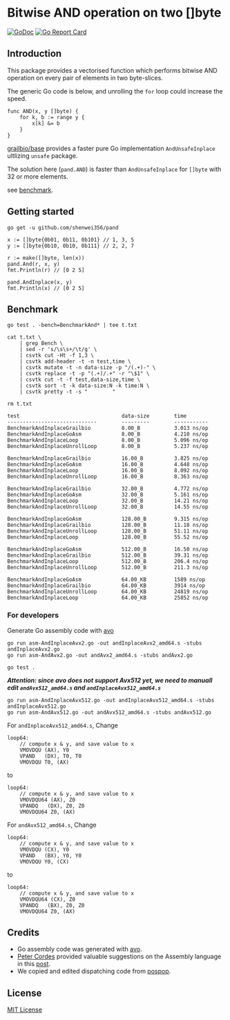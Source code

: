 # Bitwise AND operation on two []byte

[![GoDoc](https://godoc.org/github.com/shenwei356/pand?status.svg)](https://pkg.go.dev/github.com/shenwei356/pand)
[![Go Report Card](https://goreportcard.com/badge/github.com/shenwei356/pand)](https://goreportcard.com/report/github.com/shenwei356/pand)

## Introduction

This package provides a vectorised function which performs
bitwise AND operation on every pair of elements in two byte-slices.

The generic Go code is below, and unrolling the `for` loop could
increase the speed. 


```
func AND(x, y []byte) {
	for k, b := range y {
		x[k] &= b
	}
}
```

[grailbio/base](https://github.com/grailbio/base/blob/master/simd/and_amd64.go)
provides a faster pure Go implementation `AndUnsafeInplace` ultlizing `unsafe` package.

The solution here (`pand.AND`) is faster than `AndUnsafeInplace` for `[]byte`  with 32 or more elements.

see [benchmark](#benchmark).

## Getting started

```
go get -u github.com/shenwei356/pand

x := []byte{0b01, 0b11, 0b101} // 1, 3, 5
y := []byte{0b10, 0b10, 0b111} // 2, 2, 7

r := make([]byte, len(x))
pand.And(r, x, y)
fmt.Println(r) // [0 2 5]

pand.AndInplace(x, y)
fmt.Println(x) // [0 2 5]

```

## Benchmark

```
go test . -bench=BenchmarkAnd* | tee t.txt

cat t.txt \
    | grep Bench \
    | sed -r 's/\s\s+/\t/g' \
    | csvtk cut -Ht -f 1,3 \
    | csvtk add-header -t -n test,time \
    | csvtk mutate -t -n data-size -p "/(.+)-" \
    | csvtk replace -t -p "(.+)/.+" -r "\$1" \
    | csvtk cut -t -f test,data-size,time \
    | csvtk sort -t -k data-size:N -k time:N \
    | csvtk pretty -t -s "        "

rm t.txt

test                                 data-size        time
-----------------------------        ---------        -----------
BenchmarkAndInplaceGrailbio          8.00_B           3.013 ns/op
BenchmarkAndInplaceGoAsm             8.00_B           4.210 ns/op
BenchmarkAndInplaceLoop              8.00_B           5.096 ns/op
BenchmarkAndInplaceUnrollLoop        8.00_B           5.237 ns/op

BenchmarkAndInplaceGrailbio          16.00_B          3.825 ns/op
BenchmarkAndInplaceGoAsm             16.00_B          4.648 ns/op
BenchmarkAndInplaceLoop              16.00_B          8.092 ns/op
BenchmarkAndInplaceUnrollLoop        16.00_B          8.363 ns/op

BenchmarkAndInplaceGrailbio          32.00_B          4.772 ns/op
BenchmarkAndInplaceGoAsm             32.00_B          5.161 ns/op
BenchmarkAndInplaceLoop              32.00_B          14.21 ns/op
BenchmarkAndInplaceUnrollLoop        32.00_B          14.55 ns/op

BenchmarkAndInplaceGoAsm             128.00_B         9.315 ns/op
BenchmarkAndInplaceGrailbio          128.00_B         11.18 ns/op
BenchmarkAndInplaceUnrollLoop        128.00_B         51.11 ns/op
BenchmarkAndInplaceLoop              128.00_B         55.52 ns/op

BenchmarkAndInplaceGoAsm             512.00_B         16.50 ns/op
BenchmarkAndInplaceGrailbio          512.00_B         39.31 ns/op
BenchmarkAndInplaceLoop              512.00_B         206.4 ns/op
BenchmarkAndInplaceUnrollLoop        512.00_B         211.3 ns/op

BenchmarkAndInplaceGoAsm             64.00_KB         1589 ns/op
BenchmarkAndInplaceGrailbio          64.00_KB         3914 ns/op
BenchmarkAndInplaceUnrollLoop        64.00_KB         24819 ns/op
BenchmarkAndInplaceLoop              64.00_KB         25852 ns/op

```

### For developers

Generate Go assembly code with [avo](https://github.com/mmcloughlin/avo)

```
go run asm-AndInplaceAvx2.go -out andInplaceAvx2_amd64.s -stubs andInplaceAvx2.go
go run asm-AndAvx2.go -out andAvx2_amd64.s -stubs andAvx2.go

go test .
```

***Attention: since avo does not support Avx512 yet, we need to manuall edit
`andAvx512_amd64.s` and `andInplaceAvx512_amd64.s`***

```
go run asm-AndInplaceAvx512.go -out andInplaceAvx512_amd64.s -stubs andInplaceAvx512.go
go run asm-AndAvx512.go -out andAvx512_amd64.s -stubs andAvx512.go

```

For `andInplaceAvx512_amd64.s`, Change

```
loop64:
	// compute x & y, and save value to x
	VMOVDQU (AX), Y0
	VPAND   (DX), T0, T0
	VMOVDQU T0, (AX)
```

to

```
loop64:
	// compute x & y, and save value to x
	VMOVDQU64 (AX), Z0
	VPANDQ   (DX), Z0, Z0
	VMOVDQU64 Z0, (AX)
```

For `andAvx512_amd64.s`, Change

```
loop64:
	// compute x & y, and save value to x
	VMOVDQU (CX), Y0
	VPAND   (BX), Y0, Y0
	VMOVDQU Y0, (CX)
```

to

```
loop64:
	// compute x & y, and save value to x
	VMOVDQU64 (CX), Z0
	VPANDQ   (BX), Z0, Z0
	VMOVDQU64 Z0, (AX)
```


## Credits

- Go assembly code was generated with [avo](https://github.com/mmcloughlin/avo).
- [Peter Cordes](https://stackoverflow.com/users/224132/peter-cordes)
  provided valuable suggestions on the Assembly language
  in this [post](https://stackoverflow.com/questions/68280854/).
- We copied and edited dispatching code from [pospop](https://github.com/clausecker/pospop).

## License

[MIT License](https://github.com/shenwei356/pand/blob/master/LICENSE)